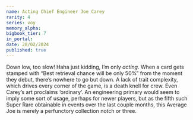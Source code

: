 ```yaml
---
name: Acting Chief Engineer Joe Carey
rarity: 4
series: voy
memory_alpha:
bigbook_tier: 7
in_portal:
date: 28/02/2024
published: true
---
```


Down low, too slow! Haha just kidding, I’m only *acting*. When a card gets stamped with “Best retrieval chance will be only 50%” from the moment they debut, there’s nowhere to go but down. A lack of trait complexity, which drives every corner of the game, is a death knell for crew. Even Carey’s art proclaims ‘ordinary’. An engineering primary would seem to imply some sort of usage, perhaps for newer players, but as the fifth such Super Rare obtainable in events over the last couple months, this Average Joe is merely a perfunctory collection notch or three.
